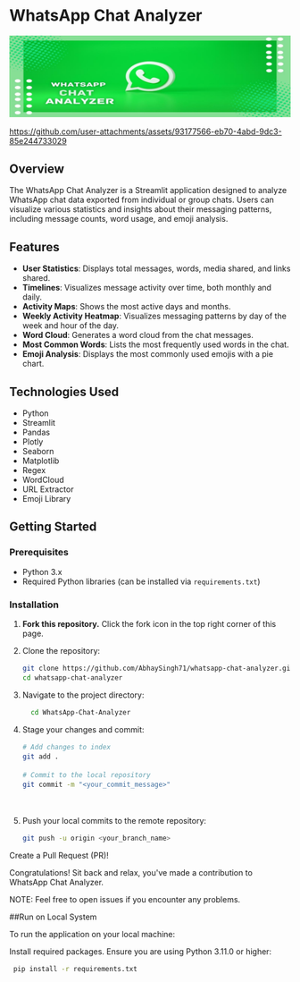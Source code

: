 # WhatsApp Chat Analyzer

![WhatsApp Chat Analyzer](banner.jpeg)



https://github.com/user-attachments/assets/93177566-eb70-4abd-9dc3-85e244733029

## Overview

The WhatsApp Chat Analyzer is a Streamlit application designed to analyze WhatsApp chat data exported from individual or group chats. Users can visualize various statistics and insights about their messaging patterns, including message counts, word usage, and emoji analysis.

## Features

- **User Statistics**: Displays total messages, words, media shared, and links shared.
- **Timelines**: Visualizes message activity over time, both monthly and daily.
- **Activity Maps**: Shows the most active days and months.
- **Weekly Activity Heatmap**: Visualizes messaging patterns by day of the week and hour of the day.
- **Word Cloud**: Generates a word cloud from the chat messages.
- **Most Common Words**: Lists the most frequently used words in the chat.
- **Emoji Analysis**: Displays the most commonly used emojis with a pie chart.

## Technologies Used

- Python
- Streamlit
- Pandas
- Plotly
- Seaborn
- Matplotlib
- Regex
- WordCloud
- URL Extractor
- Emoji Library

## Getting Started

### Prerequisites

- Python 3.x
- Required Python libraries (can be installed via `requirements.txt`)

### Installation

1. **Fork this repository.** Click the fork icon in the top right corner of this page.

2. Clone the repository:
   ```bash
   git clone https://github.com/AbhaySingh71/whatsapp-chat-analyzer.git
   cd whatsapp-chat-analyzer

3. Navigate to the project directory:
   ```bash
     cd WhatsApp-Chat-Analyzer

4. Stage your changes and commit:
   ```bash
   # Add changes to index
   git add .

   # Commit to the local repository
   git commit -m "<your_commit_message>"

    
5. Push your local commits to the remote repository:
    ```bash
    git push -u origin <your_branch_name>


Create a Pull Request (PR)!

Congratulations! Sit back and relax, you've made a contribution to WhatsApp Chat Analyzer.

NOTE: Feel free to open issues if you encounter any problems.



##Run on Local System

To run the application on your local machine:

Install required packages. Ensure you are using Python 3.11.0 or higher:
   ```bash
    pip install -r requirements.txt



